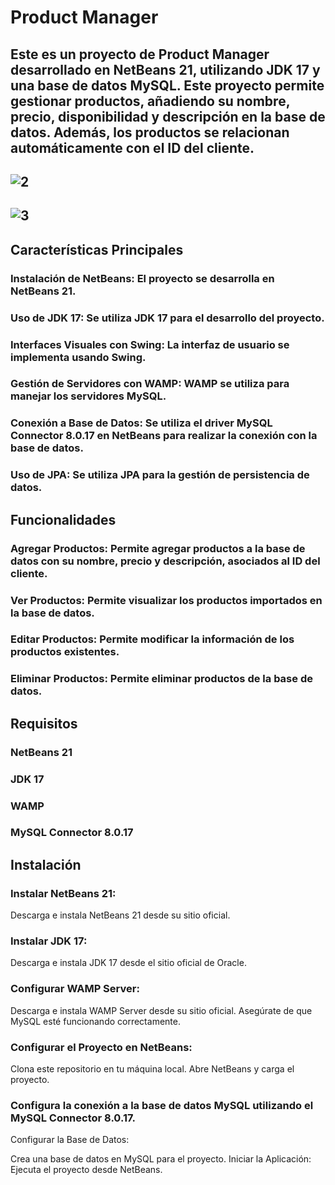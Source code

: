 # Product Manager 
Este es un proyecto de Product Manager desarrollado en NetBeans 21, utilizando JDK 17 y una base de datos MySQL. Este proyecto permite gestionar productos, añadiendo su nombre, precio, disponibilidad y descripción en la base de datos. Además, los productos se relacionan automáticamente con el ID del cliente.
----
![2](https://github.com/diegogomezgonza/productManager/assets/93382813/5e27f0bc-6fc1-4b82-afde-c7ecd0364f66)
----
![3](https://github.com/diegogomezgonza/productManager/assets/93382813/1458246d-a828-4f1b-b930-6954d120ffa0)
----
## Características Principales
### Instalación de NetBeans: El proyecto se desarrolla en NetBeans 21.
### Uso de JDK 17: Se utiliza JDK 17 para el desarrollo del proyecto.
### Interfaces Visuales con Swing: La interfaz de usuario se implementa usando Swing.
### Gestión de Servidores con WAMP: WAMP se utiliza para manejar los servidores MySQL.
### Conexión a Base de Datos: Se utiliza el driver MySQL Connector 8.0.17 en NetBeans para realizar la conexión con la base de datos.
### Uso de JPA: Se utiliza JPA para la gestión de persistencia de datos.
## Funcionalidades
### Agregar Productos: Permite agregar productos a la base de datos con su nombre, precio y descripción, asociados al ID del cliente.
### Ver Productos: Permite visualizar los productos importados en la base de datos.
### Editar Productos: Permite modificar la información de los productos existentes.
### Eliminar Productos: Permite eliminar productos de la base de datos.
## Requisitos
### NetBeans 21
### JDK 17
### WAMP 
### MySQL Connector 8.0.17
## Instalación
### Instalar NetBeans 21:

Descarga e instala NetBeans 21 desde su sitio oficial.
### Instalar JDK 17:

Descarga e instala JDK 17 desde el sitio oficial de Oracle.
### Configurar WAMP Server:

Descarga e instala WAMP Server desde su sitio oficial.
Asegúrate de que MySQL esté funcionando correctamente.
### Configurar el Proyecto en NetBeans:

Clona este repositorio en tu máquina local.
Abre NetBeans y carga el proyecto.
### Configura la conexión a la base de datos MySQL utilizando el MySQL Connector 8.0.17.
Configurar la Base de Datos:

Crea una base de datos en MySQL para el proyecto.
Iniciar la Aplicación:
Ejecuta el proyecto desde NetBeans.




